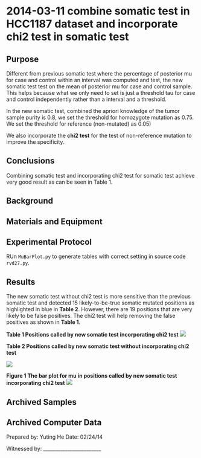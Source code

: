 2014-03-11 combine somatic test in HCC1187 dataset and incorporate chi2 test in somatic test  
==============================

Purpose
------------

Different from previous somatic test where the percentage of posterior mu for case and control within an interval was computed and test, the new somatic test test on the mean of posterior mu for case and control sample. This helps because what we only need to set is just a threshold tau for case and  control independently rather than a interval and a threshold. 

In the new somatic test, combined the apriori knowledge of the tumor sample purity is 0.8, we set the threshold for homozygote mutation as 0.75. We set the threshold for reference (non-mutated) as 0.05)

We also incorporate the **chi2 test** for the test of non-reference mutation to improve the specificity.



Conclusions
-----------------
Combining somatic test and incorporating chi2 test for somatic test achieve very good result as can be seen in Table 1.

Background
----------------

Materials and Equipment
------------------------------


Experimental Protocol
---------------------------
RUn `MuBarPlot.py` to generate tables with correct setting in source code `rvd27.py`.

Results
-----------
The new somatic test without chi2 test is more sensitive than the previous somatic test and detected 15 likely-to-be-true somatic mutated positions as highlighted in blue in **Table 2**. However, there are 19 positions that are very likely to be false positives. The chi2 test will help removing the false positives as shown in **Table 1**. 

**Table 1 Positions called by new somatic test incorporating chi2 test**
![]('somaticcall_chi2.png')

**Table 2 Positions called by new somatic test without incorporating chi2 test**

![]('somaticcall_nochi2.png')

**Figure 1 The bar plot for mu in positions called by new somatic test incorporating chi2 test**
![]('HCC1187_mu_barplot.png')




Archived Samples
-------------------------

Archived Computer Data
------------------------------


Prepared by: Yuting He     Date: 02/24/14


Witnessed by: ________________________
